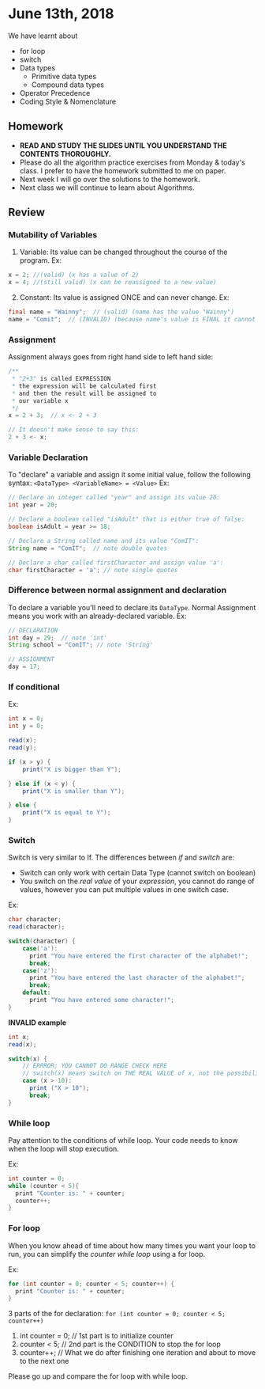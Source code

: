 # June 13th, 2018
We have learnt about
- for loop
- switch
- Data types
  - Primitive data types
  - Compound data types
- Operator Precedence
- Coding Style & Nomenclature

## Homework
- **READ AND STUDY THE SLIDES UNTIL YOU UNDERSTAND THE CONTENTS THOROUGHLY.**
- Please do all the algorithm practice exercises from Monday & today's class. 
  I prefer to have the homework submitted to me on paper.
- Next week I will go over the solutions to the homework. 
- Next class we will continue to learn about Algorithms. 

## Review
### Mutability of Variables
1. Variable: Its value can be changed throughout the course of the program.
Ex: 
```java
x = 2; //(valid) (x has a value of 2)
x = 4; //(still valid) (x can be reassigned to a new value) 
```

2. Constant: Its value is assigned ONCE and can never change. 
Ex: 
```java
final name = "Wainny";  // (valid) (name has the value "Wainny")
name = "Comit";  // (INVALID) (because name's value is FINAL it cannot be reassigned to a new value)
```

### Assignment
Assignment always goes from right hand side to left hand side: 
```java
/**
 * "2+3" is called EXPRESSION
 * the expression will be calculated first
 * and then the result will be assigned to
 * our variable x 
 */
x = 2 + 3;  // x <- 2 + 3 

// It doesn't make sense to say this:
2 + 3 <- x; 
```

### Variable Declaration
To "declare" a variable and assign it some initial value, follow the following syntax: 
`<DataType> <VariableName> = <Value>`
Ex:
```java
// Declare an integer called "year" and assign its value 20:
int year = 20;

// Declare a boolean called "isAdult" that is either true of false: 
boolean isAdult = year >= 18;

// Declare a String called name and its value "ComIT":
String name = "ComIT";  // note double quotes

// Declare a char called firstCharacter and assign value 'a':
char firstCharacter = 'a'; // note single quotes
```

### Difference between normal assignment and declaration
To declare a variable you'll need to declare its `DataType`.
Normal Assignment means you work with an already-declared variable.
Ex: 
```java
// DECLARATION
int day = 29;  // note 'int'
String school = "ComIT"; // note 'String'

// ASSIGNMENT
day = 17; 
```

### If conditional
Ex: 
```java
int x = 0;
int y = 0;

read(x);
read(y);

if (x > y) {
    print("X is bigger than Y");

} else if (x < y) {
    print("X is smaller than Y");

} else {
    print("X is equal to Y");
}
```

### Switch 
Switch is very similar to If. The differences between *if* and *switch* are: 
- Switch can only work with certain Data Type (cannot switch on boolean)
- You switch on the *real value* of your *expression*, you cannot do range of values, however you can put multiple values in one switch case.

Ex: 
```java
char character;
read(character);

switch(character) {
    case('a'):
      print "You have entered the first character of the alphabet!";
      break;
    case('z'):
      print "You have entered the last character of the alphabet!";
      break;
    default:
      print "You have entered some character!";
}
```
**INVALID example**
```java
int x;
read(x);

switch(x) {
    // ERRROR; YOU CANNOT DO RANGE CHECK HERE
    // switch(x) means switch on THE REAL VALUE of x, not the possibility of what x might be
    case (x > 10): 
      print ("X > 10");
      break;
}
```

### While loop
Pay attention to the conditions of while loop. Your code needs to know when the loop will stop execution.

Ex:
```java
int counter = 0;
while (counter < 5){
  print "Counter is: " + counter;
  counter++;
}
```

### For loop
When you know ahead of time about how many times you want your loop to run, you can simplify the *counter while loop* using a for loop.

Ex:
```java
for (int counter = 0; counter < 5; counter++) {
  print "Counter is: " + counter;
}
```
3 parts of the for declaration: 
`for (int counter = 0; counter < 5; counter++)`

1. int counter = 0; // 1st part is to initialize counter 
2. counter < 5; // 2nd part is  the CONDITION to stop the for loop
3. counter++; // What we do after finishing one iteration and about to move to the next one

Please go up and compare the for loop with while loop. 
